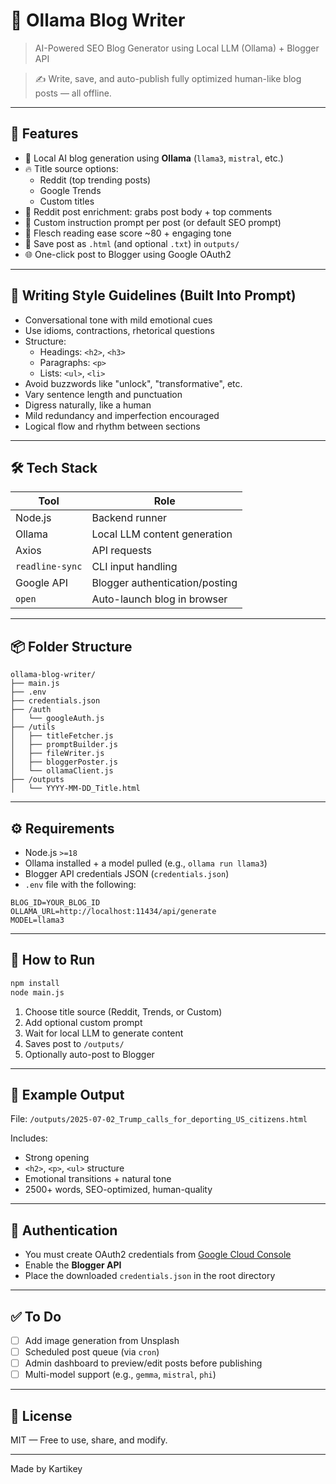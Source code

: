 
# 🧠 Ollama Blog Writer

> AI-Powered SEO Blog Generator using Local LLM (Ollama) + Blogger API  


> ✍️ Write, save, and auto-publish fully optimized human-like blog posts — all offline.

---

## 📌 Features

- 🧠 Local AI blog generation using **Ollama** (`llama3`, `mistral`, etc.)
- 🔥 Title source options:
  - Reddit (top trending posts)
  - Google Trends
  - Custom titles
- 📝 Reddit post enrichment: grabs post body + top comments
- 💬 Custom instruction prompt per post (or default SEO prompt)
- 🧠 Flesch reading ease score ~80 + engaging tone
- 📁 Save post as `.html` (and optional `.txt`) in `outputs/`
- 🌐 One-click post to Blogger using Google OAuth2

---

## 🧠 Writing Style Guidelines (Built Into Prompt)

- Conversational tone with mild emotional cues
- Use idioms, contractions, rhetorical questions
- Structure:
  - Headings: `<h2>`, `<h3>`
  - Paragraphs: `<p>`
  - Lists: `<ul>`, `<li>`
- Avoid buzzwords like "unlock", "transformative", etc.
- Vary sentence length and punctuation
- Digress naturally, like a human
- Mild redundancy and imperfection encouraged
- Logical flow and rhythm between sections

---

## 🛠️ Tech Stack

| Tool           | Role                                 |
|----------------|--------------------------------------|
| Node.js        | Backend runner                       |
| Ollama         | Local LLM content generation         |
| Axios          | API requests                         |
| `readline-sync`| CLI input handling                   |
| Google API     | Blogger authentication/posting       |
| `open`         | Auto-launch blog in browser          |

---

## 📦 Folder Structure

```
ollama-blog-writer/
├── main.js
├── .env
├── credentials.json
├── /auth
│   └── googleAuth.js
├── /utils
│   ├── titleFetcher.js
│   ├── promptBuilder.js
│   ├── fileWriter.js
│   ├── bloggerPoster.js
│   └── ollamaClient.js
├── /outputs
│   └── YYYY-MM-DD_Title.html
```

---

## ⚙️ Requirements

- Node.js `>=18`
- Ollama installed + a model pulled (e.g., `ollama run llama3`)
- Blogger API credentials JSON (`credentials.json`)
- `.env` file with the following:

```
BLOG_ID=YOUR_BLOG_ID
OLLAMA_URL=http://localhost:11434/api/generate
MODEL=llama3
```

---

## 🚀 How to Run

```bash
npm install
node main.js
```

1. Choose title source (Reddit, Trends, or Custom)
2. Add optional custom prompt
3. Wait for local LLM to generate content
4. Saves post to `/outputs/`
5. Optionally auto-post to Blogger

---

## 🧪 Example Output

File: `/outputs/2025-07-02_Trump_calls_for_deporting_US_citizens.html`

Includes:
- Strong opening
- `<h2>`, `<p>`, `<ul>` structure
- Emotional transitions + natural tone
- 2500+ words, SEO-optimized, human-quality

---

## 🔐 Authentication

- You must create OAuth2 credentials from [Google Cloud Console](https://console.cloud.google.com/apis/credentials)
- Enable the **Blogger API**
- Place the downloaded `credentials.json` in the root directory

---

## ✅ To Do

- [ ] Add image generation from Unsplash
- [ ] Scheduled post queue (via `cron`)
- [ ] Admin dashboard to preview/edit posts before publishing
- [ ] Multi-model support (e.g., `gemma`, `mistral`, `phi`)

---

## 📄 License

MIT — Free to use, share, and modify.

---

Made by Kartikey
